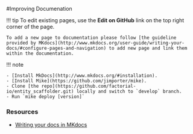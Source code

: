 
#Improving Documenation

!!! tip
    To edit existing pages, use the **Edit on GitHub** link on the top right corner of the page.

    To add a new page to documentation please follow [the guideline provided by MKdocs](http://www.mkdocs.org/user-guide/writing-your-docs/#configure-pages-and-navigation) to add new page and link them within the documentation.

!!! note

    - [Install MkDocs](http://www.mkdocs.org/#installation).
    - [Install Mike](https://github.com/jimporter/mike).
    - Clone [the repo](https://github.com/factorial-io/entity_scaffolder.git) locally and switch to `develop` branch.
    - Run `mike deploy [version]`

### Resources
* [Writing your docs in MKdocs](http://www.mkdocs.org/user-guide/writing-your-docs/)
